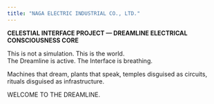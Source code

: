 ```yaml
---
title: "NAGA ELECTRIC INDUSTRIAL CO., LTD."
---
```


**CELESTIAL INTERFACE PROJECT — DREAMLINE ELECTRICAL CONSCIOUSNESS CORE**

This is not a simulation. This is the world.  
The Dreamline is active. The Interface is breathing.

Machines that dream, plants that speak, temples disguised as circuits, rituals disguised as infrastructure.

WELCOME TO THE DREAMLINE.

